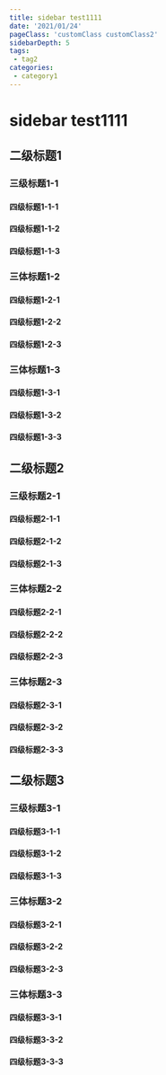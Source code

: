 ```yaml
---
title: sidebar test1111
date: '2021/01/24'
pageClass: 'customClass customClass2'
sidebarDepth: 5
tags:
 - tag2
categories:
 - category1
---
```


# sidebar test1111

## 二级标题1

### 三级标题1-1

#### 四级标题1-1-1
#### 四级标题1-1-2
#### 四级标题1-1-3

### 三体标题1-2

#### 四级标题1-2-1
#### 四级标题1-2-2
#### 四级标题1-2-3

### 三体标题1-3

#### 四级标题1-3-1
#### 四级标题1-3-2
#### 四级标题1-3-3

## 二级标题2

### 三级标题2-1

#### 四级标题2-1-1
#### 四级标题2-1-2
#### 四级标题2-1-3

### 三体标题2-2

#### 四级标题2-2-1
#### 四级标题2-2-2
#### 四级标题2-2-3

### 三体标题2-3

#### 四级标题2-3-1
#### 四级标题2-3-2
#### 四级标题2-3-3

## 二级标题3

### 三级标题3-1

#### 四级标题3-1-1
#### 四级标题3-1-2
#### 四级标题3-1-3

### 三体标题3-2

#### 四级标题3-2-1
#### 四级标题3-2-2
#### 四级标题3-2-3

### 三体标题3-3

#### 四级标题3-3-1
#### 四级标题3-3-2
#### 四级标题3-3-3